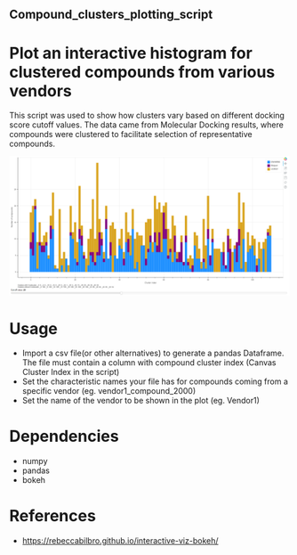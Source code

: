 ## Compound_clusters_plotting_script

# Plot an interactive histogram for clustered compounds from various vendors

This script was used to show how clusters vary based on different docking score cutoff values.
The data came from Molecular Docking results, where compounds were clustered to facilitate selection of representative compounds.

![Interactive Compound Clusters Histogram Plot](https://raw.githubusercontent.com/styliad/Interactive_compound_clusters_plotting_script/main/Interactive_Histogram_plot.png?token=AH274VQF3L5IYEEXVL4VWPLARK6K6)

# Usage
+ Import a csv file(or other alternatives) to generate a pandas Dataframe. The file must contain a column with compound cluster index (Canvas Cluster Index in the script)
+ Set the characteristic names your file has for compounds coming from a specific vendor (eg. vendor1_compound_2000)
+ Set the name of the vendor to be shown in the plot (eg. Vendor1) 


# Dependencies
+ numpy 
+ pandas
+ bokeh 

# References 
+ https://rebeccabilbro.github.io/interactive-viz-bokeh/
